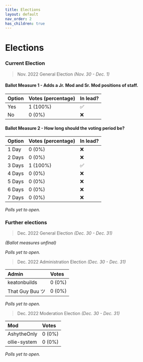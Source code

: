 ```yaml
---
title: Elections
layout: default
nav_order: 2
has_children: true
---
```


# Elections
### Current Election
> Nov. 2022 General Election *(Nov. 30 - Dec. 1)*

#### Ballot Measure 1 - Adds a Jr. Mod and Sr. Mod positions of staff.
| Option | Votes (percentage) | In lead? |
| :---   | :---               | :---     |
| Yes    | 1 (100%)           | ✅       |
| No     | 0 (0%)             | ❌       |
#### Ballot Measure 2 - How long should the voting period be?
| Option | Votes (percentage) | In lead? |
| :---   | :---               | :---     |
| 1 Day  | 0 (0%)             | ❌       |
| 2 Days | 0 (0%)             | ❌       |
| 3 Days | 1 (100%)           | ✅       |
| 4 Days | 0 (0%)             | ❌       |
| 5 Days | 0 (0%)             | ❌       |
| 6 Days | 0 (0%)             | ❌       |
| 7 Days | 0 (0%)             | ❌       |

*Polls yet to open.*

### Further elections
> Dec. 2022 General Election *(Dec. 30 - Dec. 31)*

*(Ballot measures unfinal)*

*Polls yet to open.*

> Dec. 2022 Administration Election *(Dec. 30 - Dec. 31)*

| Admin           | Votes  |
| :---            | :---   |
| keatonbuilds    | 0 (0%) |
| That Guy Buu ツ | 0 (0%) |

*Polls yet to open.*

> Dec. 2022 Moderation Election *(Dec. 30 - Dec. 31)*

| Mod             | Votes  |
| :---            | :---   |
| AshytheOnly     | 0 (0%) |
| ollie-system    | 0 (0%) |

*Polls yet to open.*
